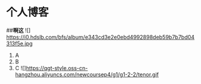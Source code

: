 # 个人博客
##**啊这**
![] https://i0.hdslb.com/bfs/album/e343cd3e2e0ebd4992898deb59b7b7bd04313f5e.jpg
1. A
2. B
3. C
![]https://qgt-style.oss-cn-hangzhou.aliyuncs.com/newcoursep4/g1/g1-2-2/tenor.gif
